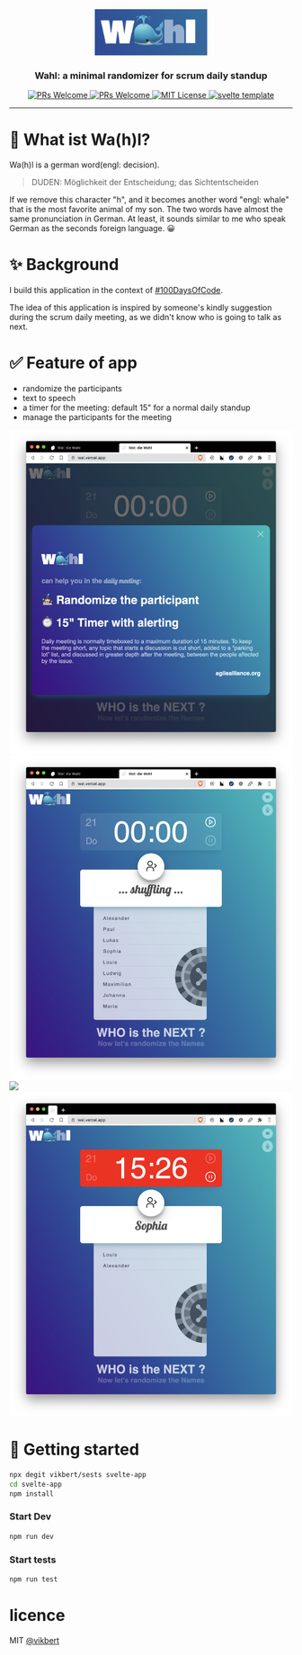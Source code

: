 <div align="center">
  <img src="./public/images/logo.png" width="200" alt="wal" />
  <h3>Wahl: a minimal randomizer for scrum daily standup</h3>
  <p>
    <a href="#">
      <img src="https://img.shields.io/badge/PRs-Welcome-brightgreen.svg?style=flat-square" alt="PRs Welcome">
    </a>
    <a href="#">
      <img src="https://img.shields.io/badge/Powered-svelte.js-red.svg?style=flat-square" alt="PRs Welcome">
    </a>
    <a href="#">
      <img src="https://img.shields.io/badge/License-MIT-brightgreen.svg?style=flat-square" alt="MIT License">
    </a>
    <a href="https://github.com/vikbert/sests">
      <img src="https://img.shields.io/badge/Template-vikbert/sests-red.svg?style=flat-square" alt="svelte template">
    </a>
  </p>
</div>

---

# 🐳 What ist Wa(h)l?

Wa(h)l is a german word(engl: decision).
> DUDEN: Möglichkeit der Entscheidung; das Sichtentscheiden

If we remove this character "h", and it becomes another word "engl: whale" that is the most favorite animal of my son. The two words have almost the same pronunciation in German. At least, it sounds similar to me who speak German as the seconds foreign language. 😀


# ✨ Background
I build this application in the context of [#100DaysOfCode](https://www.100daysofcode.com/).

The idea of this application is inspired by someone's kindly suggestion during the scrum daily meeting, as we didn't know who is going to talk as next.

# ✅ Feature of app
- randomize the participants 
- text to speech
- a timer for the meeting: default 15" for a normal daily standup
- manage the participants for the meeting

![](./public/images/wal0.png)
![](./public/images/wal1.png)
![](./public/images/wal2.png)
![](./public/images/wal3.png)

# 🚀 Getting started
```bash
npx degit vikbert/sests svelte-app
cd svelte-app
npm install
```

### Start Dev
```bash
npm run dev
```

### Start tests
```bash
npm run test 
```

# licence

MIT [@vikbert](https://vikbert.github.io/)
